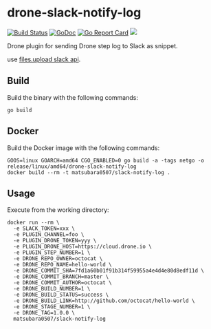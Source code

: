 # drone-slack-notify-log

[![Build Status](https://cloud.drone.io/api/badges/matsubara0507/drone-slack-notify-log/status.svg)](https://cloud.drone.io/matsubara0507/drone-slack-notify-log)
[![GoDoc](https://godoc.org/github.com/matsubara0507/drone-slack-notify-log?status.svg)](https://godoc.org/github.com/matsubara0507/drone-slack-notify-log)
[![Go Report Card](https://goreportcard.com/badge/github.com/matsubara0507/drone-slack-notify-log)](https://goreportcard.com/report/github.com/matsubara0507/drone-slack-notify-log)
[![](https://images.microbadger.com/badges/image/matsubara0507/slack-notify-log.svg)](https://microbadger.com/images/matsubara0507/slack-notify-log "Get your own image badge on microbadger.com")


Drone plugin for sending Drone step log to Slack as snippet.

use [files.upload slack api](https://api.slack.com/methods/files.upload).

## Build

Build the binary with the following commands:

```
go build
```

## Docker

Build the Docker image with the following commands:

```
GOOS=linux GOARCH=amd64 CGO_ENABLED=0 go build -a -tags netgo -o release/linux/amd64/drone-slack-notify-log
docker build --rm -t matsubara0507/slack-notify-log .
```

## Usage

Execute from the working directory:

```
docker run --rm \
  -e SLACK_TOKEN=xxx \
  -e PLUGIN_CHANNEL=foo \
  -e PLUGIN_DRONE_TOKEN=yyy \
  -e PLUGIN_DRONE_HOST=https://cloud.drone.io \
  -e PLUGIN_STEP_NUMBER=1 \
  -e DRONE_REPO_OWNER=octocat \
  -e DRONE_REPO_NAME=hello-world \
  -e DRONE_COMMIT_SHA=7fd1a60b01f91b314f59955a4e4d4e80d8edf11d \
  -e DRONE_COMMIT_BRANCH=master \
  -e DRONE_COMMIT_AUTHOR=octocat \
  -e DRONE_BUILD_NUMBER=1 \
  -e DRONE_BUILD_STATUS=success \
  -e DRONE_BUILD_LINK=http://github.com/octocat/hello-world \
  -e DRONE_STAGE_NUMBER=1 \
  -e DRONE_TAG=1.0.0 \
  matsubara0507/slack-notify-log
```
